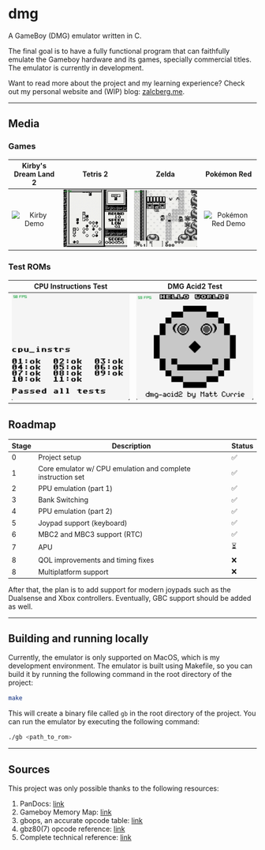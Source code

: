 # dmg

A GameBoy (DMG) emulator written in C.

The final goal is to have a fully functional program that can faithfully emulate the Gameboy hardware and its games, specially commercial titles. The emulator is currently in development.

Want to read more about the project and my learning experience? Check out my personal website and (WIP) blog: [zalcberg.me](https://zalcberg.me).

---

## Media

### Games

|                         Kirby's Dream Land 2                         |                                Tetris 2                                |                                Zelda                                 |                                 Pokémon Red                                  |
| :------------------------------------------------------------------: | :--------------------------------------------------------------------: | :------------------------------------------------------------------: | :--------------------------------------------------------------------------: |
| <img src="public/videos/kirby.gif" alt="Kirby Demo" width="250px" /> | <img src="public/videos/tetris.gif" alt="Tetris Demo" width="250px" /> | <img src="public/videos/zelda.gif" alt="Zelda Demo" width="250px" /> | <img src="public/videos/pokemon.gif" alt="Pokémon Red Demo" width="250px" /> |

### Test ROMs

|                                  CPU Instructions Test                                  |                                DMG Acid2 Test                                |
| :-------------------------------------------------------------------------------------: | :--------------------------------------------------------------------------: |
| <img src="public/images/cpu_instrs.png" alt="Blargg's cpu_instrs test" width="250px" /> | <img src="public/images/dmg_acid2.png" alt="dmg-acid2 test" width="250px" /> |

## Roadmap

| Stage | Description                                                 | Status |
| ----- | ----------------------------------------------------------- | ------ |
| 0     | Project setup                                               | ✅     |
| 1     | Core emulator w/ CPU emulation and complete instruction set | ✅     |
| 2     | PPU emulation (part 1)                                      | ✅     |
| 3     | Bank Switching                                              | ✅     |
| 4     | PPU emulation (part 2)                                      | ✅     |
| 5     | Joypad support (keyboard)                                   | ✅     |
| 6     | MBC2 and MBC3 support (RTC)                                 | ✅     |
| 7     | APU                                                         | ⏳     |
| 8     | QOL improvements and timing fixes                           | ❌     |
| 8     | Multiplatform support                                       | ❌     |

After that, the plan is to add support for modern joypads such as the Dualsense and Xbox controllers. Eventually, GBC support should be added as well.

---

## Building and running locally

Currently, the emulator is only supported on MacOS, which is my development environment. The emulator is built using Makefile, so you can build it by running the following command in the root directory of the project:

```bash
make
```

This will create a binary file called `gb` in the root directory of the project. You can run the emulator by executing the following command:

```bash
./gb <path_to_rom>
```

---

## Sources

This project was only possible thanks to the following resources:

1. PanDocs: [link](https://gbdev.io/pandocs/)
2. Gameboy Memory Map: [link](http://gameboy.mongenel.com/dmg/asmmemmap.html)
3. gbops, an accurate opcode table: [link](https://izik1.github.io/gbops/)
4. gbz80(7) opcode reference: [link](https://rgbds.gbdev.io/docs/v0.9.2/gbz80.7)
5. Complete technical reference: [link](https://gekkio.fi/files/gb-docs/gbctr.pdf)
